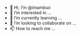 - 👋 Hi, I’m @imambux
- 👀 I’m interested in ...
- 🌱 I’m currently learning ...
- 💞️ I’m looking to collaborate on ...
- 📫 How to reach me ...

<!---
imambux/imambux is a ✨ special ✨ repository because its `README.md` (this file) appears on your GitHub profile.
You can click the Preview link to take a look at your changes.
--->
